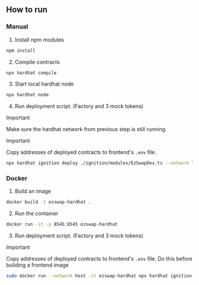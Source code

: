 ## How to run

### Manual
 
 1. Install npm modules
```bash
npm install
```

2. Compile contracts
```bash
npx hardhat compile
```

3. Start local hardhat node
```bash
npx hardhat node
```

4. Run deployment script. (Factory and 3 mock tokens)
> [!IMPORTANT] 
> Make sure the hardhat network from previous step is still running.

> [!IMPORTANT] 
> Copy addresses of deployed contracts to frontend's `.env` file.

```bash
npx hardhat ignition deploy ./ignition/modules/EzSwapDev.ts --network localhost
```

### Docker
1. Build an image
```bash
docker build -t ezswap-hardhat .
```

2. Run the container
```bash
docker run -it -p 8545:8545 ezswap-hardhat
```

3. Run deployment script. (Factory and 3 mock tokens)
> [!IMPORTANT] 
> Copy addresses of deployed contracts to frontend's `.env` file.
> Do this before building a frontend image

```bash
sudo docker run --network host -it ezswap-hardhat npx hardhat ignition deploy ./ignition/modules/EzSwapDev.ts --network localhost
```
